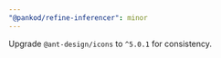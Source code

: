 ```yaml
---
"@pankod/refine-inferencer": minor
---
```


Upgrade `@ant-design/icons` to `^5.0.1` for consistency.
